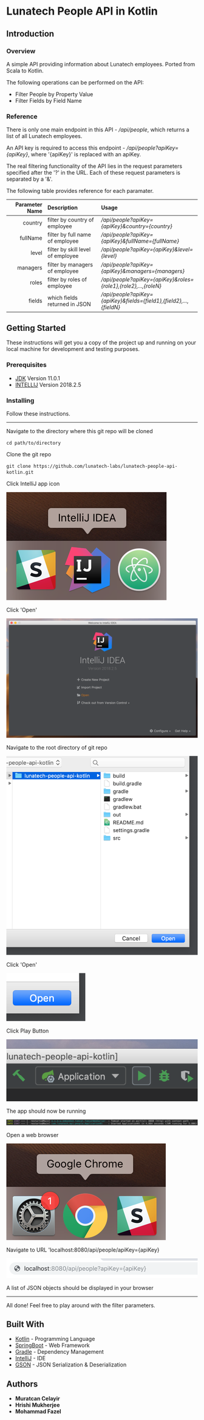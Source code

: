 # Lunatech People API in Kotlin

## Introduction

### Overview

A simple API providing information about Lunatech employees. 
Ported from Scala to Kotlin.

The following operations can be performed on the API:
* Filter People by Property Value
* Filter Fields by Field Name

### Reference

There is only one main endpoint in this API - */api/people*,  which returns a list of all Lunatech employees.

An API key is required to access this endpoint - */api/people?apiKey={apiKey}*, where '{apiKey}' is replaced with an apiKey.

The real filtering functionality of the API lies in the request parameters specified after the '?' in the URL. Each of these request parameters is separated by a '&'.

The following table provides reference for each paramater.

| Parameter Name| Description                   | Usage  |
| -------------: | :----------------------------- | :----- | 
| country       | filter by country of employee | */api/people?apiKey={apiKey}&country={country}*  | 
| fullName      | filter by full name of employee | */api/people?apiKey={apiKey}&fullName={fullName}*  | 
| level       | filter by skill level of employee | */api/people?apiKey={apiKey}&level={level}*  | 
| managers       | filter by managers of employee | */api/people?apiKey={apiKey}&managers={managers}*  | 
| roles       | filter by roles of employee | */api/people?apiKey={apiKey}&roles={role1},{role2},...,{roleN}*  |
| fields       | which fields returned in JSON | */api/people?apiKey={apiKey}&fields={field1},{field2},...,{fieldN}*  |

## Getting Started

These instructions will get you a copy of the project up and running on your local machine for development and testing purposes.

### Prerequisites

* [JDK](https://www.oracle.com/technetwork/java/javase/downloads/jdk11-downloads-5066655.html)      Version 11.0.1
* [INTELLIJ](https://www.jetbrains.com/idea/download) Version 2018.2.5

### Installing

Follow these instructions.

---

Navigate to the directory where this git repo will be cloned

```
cd path/to/directory
```

Clone the git repo

```
git clone https://github.com/lunatech-labs/lunatech-people-api-kotlin.git
```

Click IntelliJ app icon

![alt text](src/main/resources/images/installation-guide/3.png)


Click 'Open'

![alt text](src/main/resources/images/installation-guide/4.png)

Navigate to the root directory of git repo

![alt text](src/main/resources/images/installation-guide/5.png)

Click 'Open'

![alt text](src/main/resources/images/installation-guide/6.png)

Click Play Button

![alt text](src/main/resources/images/installation-guide/7.png)

The app should now be running

![alt text](src/main/resources/images/installation-guide/8.png)

Open a web browser

![alt text](src/main/resources/images/installation-guide/9.png)

Navigate to URL 'localhost:8080/api/people/apiKey={apiKey}

![alt text](src/main/resources/images/installation-guide/10.png)

A list of JSON objects should be displayed in your browser

---

All done! Feel free to play around with the filter parameters.

## Built With

* [Kotlin](https://kotlinlang.org/) - Programming Language
* [SpringBoot](http://spring.io/projects/spring-boot) - Web Framework
* [Gradle](https://gradle.org/) - Dependency Management
* [IntelliJ](https://www.jetbrains.com/idea/) - IDE
* [GSON](https://github.com/google/gson) - JSON Serialization & Deserialization


## Authors

* **Muratcan Celayir**
* **Hrishi Mukherjee**
* **Mohammad Fazel**

